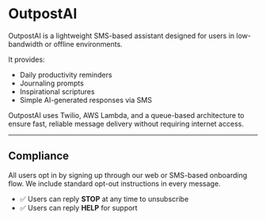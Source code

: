 # OutpostAI

OutpostAI is a lightweight SMS-based assistant designed for users in low-bandwidth or offline environments.

It provides:
- Daily productivity reminders
- Journaling prompts
- Inspirational scriptures
- Simple AI-generated responses via SMS

OutpostAI uses Twilio, AWS Lambda, and a queue-based architecture to ensure fast, reliable message delivery without requiring internet access.

---

## Compliance

All users opt in by signing up through our web or SMS-based onboarding flow. We include standard opt-out instructions in every message.

- ✅ Users can reply **STOP** at any time to unsubscribe
- ✅ Users can reply **HELP** for support
